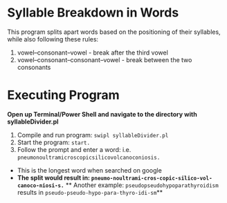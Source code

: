 # Syllable Breakdown in Words
This program splits apart words based on the positioning of their syllables, while also following these rules:
1. vowel–consonant–vowel - break after the third vowel
2. vowel–consonant–consonant–vowel - break between the two consonants 

# Executing Program
**Open up Terminal/Power Shell and navigate to the directory with syllableDivider.pl**
1. Compile and run program: ``` swipl syllableDivider.pl ```
2. Start the program: ``` start. ```
3. Follow the prompt and enter a word: i.e. ``` pneumonoultramicroscopicsilicovolcanoconiosis. ```
* This is the longest word when searched on google
* **The split would result in: ``` pneumo-noultrami-cros-copic-silico-vol-canoco-niosi-s. ```**
** Another example: ``` pseudopseudohypoparathyroidism ``` results in ``` pseudo-pseudo-hypo-para-thyro-idi-sm ```**
